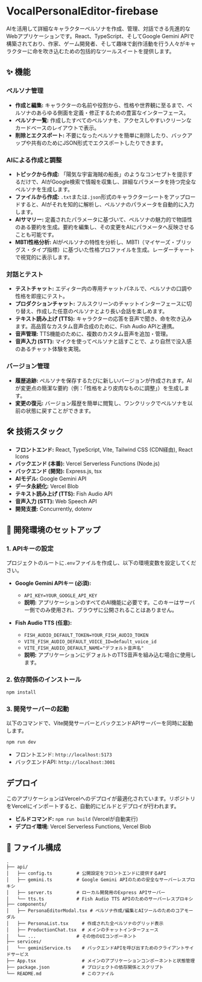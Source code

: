 # VocalPersonalEditor-firebase

AIを活用して詳細なキャラクターペルソナを作成、管理、対話できる先進的なWebアプリケーションです。React、TypeScript、そしてGoogle Gemini APIで構築されており、作家、ゲーム開発者、そして趣味で創作活動を行う人々がキャラクターに命を吹き込むための包括的なツールスイートを提供します。

## ✨ 機能

### ペルソナ管理 
- **作成と編集:** キャラクターの名前や役割から、性格や世界観に至るまで、ペルソナのあらゆる側面を定義・修正するための豊富なインターフェース。
- **ペルソナ一覧:** 作成したすべてのペルソナを、アクセスしやすいクリーンなカードベースのレイアウトで表示。
- **削除とエクスポート:** 不要になったペルソナを簡単に削除したり、バックアップや共有のためにJSON形式でエクスポートしたりできます。

### AIによる作成と調整
- **トピックから作成:** 「陽気な宇宙海賊の船長」のようなコンセプトを提示するだけで、AIがGoogle検索で情報を収集し、詳細なパラメータを持つ完全なペルソナを生成します。
- **ファイルから作成:** `.txt`または`.json`形式のキャラクターシートをアップロードすると、AIがそれを知的に解析し、ペルソナのパラメータを自動的に入力します。
- **AIサマリー:** 定義されたパラメータに基づいて、ペルソナの魅力的で物語性のある要約を生成。要約を編集し、その変更をAIにパラメータへ反映させることも可能です。
- **MBTI性格分析:** AIがペルソナの特性を分析し、MBTI（マイヤーズ・ブリッグス・タイプ指標）に基づいた性格プロファイルを生成。レーダーチャートで視覚的に表示します。

### 対話とテスト
- **テストチャット:** エディター内の専用チャットパネルで、ペルソナの口調や性格を即座にテスト。
- **プロダクションチャット:** フルスクリーンのチャットインターフェースに切り替え、作成した任意のペルソナとより長い会話を楽しめます。
- **テキスト読み上げ (TTS):** キャラクターの応答を音声で聞き、命を吹き込みます。高品質なカスタム音声合成のために、Fish Audio APIと連携。
- **音声管理:** TTS機能のために、複数のカスタム音声を追加・管理。
- **音声入力 (STT):** マイクを使ってペルソナと話すことで、より自然で没入感のあるチャット体験を実現。

### バージョン管理
- **履歴追跡:** ペルソナを保存するたびに新しいバージョンが作成されます。AIが変更点の簡潔な要約（例：「性格をより皮肉なものに調整」）を生成します。
- **変更の復元:** バージョン履歴を簡単に閲覧し、ワンクリックでペルソナを以前の状態に戻すことができます。

## 🛠️ 技術スタック

- **フロントエンド:** React, TypeScript, Vite, Tailwind CSS (CDN経由), React Icons
- **バックエンド (本番):** Vercel Serverless Functions (Node.js)
- **バックエンド (開発):** Express.js, tsx
- **AIモデル:** Google Gemini API
- **データ永続化:** Vercel Blob
- **テキスト読み上げ (TTS):** Fish Audio API
- **音声入力 (STT):** Web Speech API
- **開発支援:** Concurrently, dotenv

## 🚀 開発環境のセットアップ

### 1. APIキーの設定

プロジェクトのルートに`.env`ファイルを作成し、以下の環境変数を設定してください。

- **Google Gemini APIキー (必須):**
  - `API_KEY=YOUR_GOOGLE_API_KEY`
  - **説明:** アプリケーションのすべてのAI機能に必要です。このキーはサーバー側でのみ使用され、ブラウザに公開されることはありません。

- **Fish Audio TTS (任意):**
  - `FISH_AUDIO_DEFAULT_TOKEN=YOUR_FISH_AUDIO_TOKEN`
  - `VITE_FISH_AUDIO_DEFAULT_VOICE_ID=default_voice_id`
  - `VITE_FISH_AUDIO_DEFAULT_NAME="デフォルト音声名"`
  - **説明:** アプリケーションにデフォルトのTTS音声を組み込む場合に使用します。

### 2. 依存関係のインストール

```bash
npm install
```

### 3. 開発サーバーの起動

以下のコマンドで、Vite開発サーバーとバックエンドAPIサーバーを同時に起動します。

```bash
npm run dev
```

- フロントエンド: `http://localhost:5173`
- バックエンドAPI: `http://localhost:3001`

## デプロイ

このアプリケーションはVercelへのデプロイが最適化されています。リポジトリをVercelにインポートすると、自動的にビルドとデプロイが行われます。

- **ビルドコマンド:** `npm run build` (Vercelが自動実行)
- **デプロイ環境:** Vercel Serverless Functions, Vercel Blob

## 📁 ファイル構成

```
.
├── api/
│   ├── config.ts         # 公開設定をフロントエンドに提供するAPI
│   ├── gemini.ts         # Google Gemini APIのための安全なサーバーレスプロキシ
│   ├── server.ts         # ローカル開発用のExpress APIサーバー
│   └── tts.ts            # Fish Audio TTS APIのためのサーバーレスプロキシ
├── components/
│   ├── PersonaEditorModal.tsx # ペルソナ作成/編集とAIツールのためのコアモーダル
│   ├── PersonaList.tsx     # 作成された全ペルソナのグリッド表示
│   ├── ProductionChat.tsx  # メインのチャットインターフェース
│   └── ...               # その他のUIコンポーネント
├── services/
│   └── geminiService.ts    # バックエンドAPIを呼び出すためのクライアントサイドサービス
├── App.tsx                 # メインのアプリケーションコンポーネントと状態管理
├── package.json            # プロジェクトの依存関係とスクリプト
└── README.md               # このファイル
```
